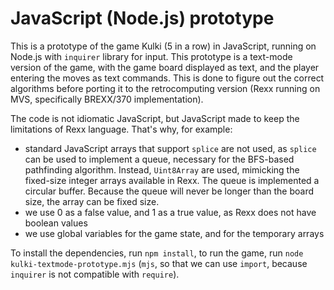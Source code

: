 # JavaScript (Node.js) prototype

This is a prototype of the game Kulki (5 in a row) in JavaScript, running on Node.js with `inquirer` library for input. This prototype is a text-mode version of the game, with the game board displayed as text, and the player entering the moves as text commands. This is done to figure out the correct algorithms before porting it to the retrocomputing version (Rexx running on MVS, specifically BREXX/370 implementation).

The code is not idiomatic JavaScript, but JavaScript made to keep the limitations of Rexx language. That's why, for example:

- standard JavaScript arrays that support `splice` are not used, as `splice` can be used to implement a queue, necessary for the BFS-based pathfinding algorithm. Instead, `Uint8Array` are used, mimicking the fixed-size integer arrays available in Rexx. The queue is implemented a circular buffer. Because the queue will never be longer than the board size, the array can be fixed size.
- we use 0 as a false value, and 1 as a true value, as Rexx does not have boolean values
- we use global variables for the game state, and for the temporary arrays

To install the dependencies, run `npm install`, to run the game, run `node kulki-textmode-prototype.mjs` (`mjs`, so that we can use `import`, because `inquirer` is not compatible with `require`).
